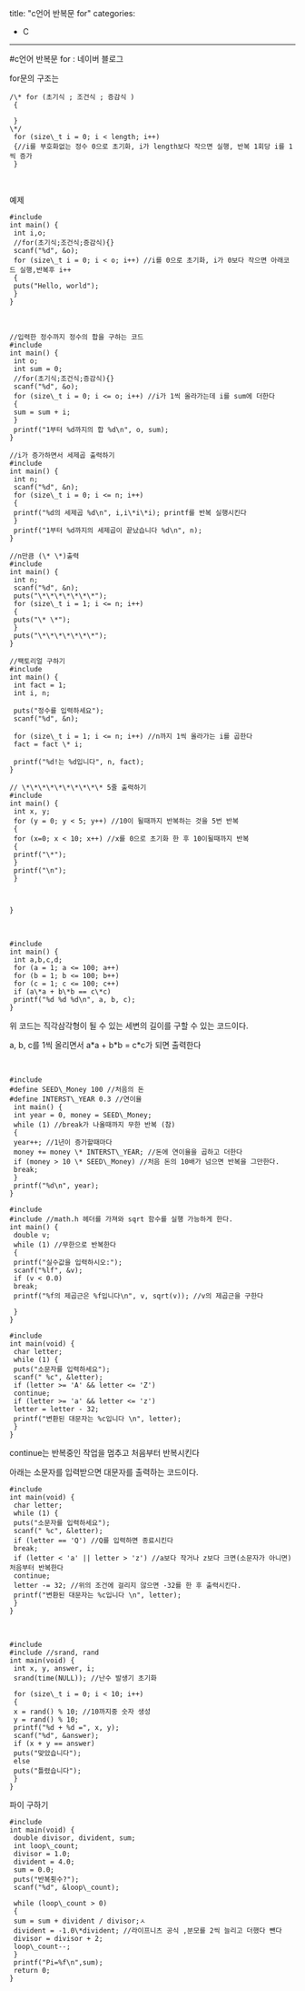 title: "c언어 반복문 for"
categories:
 - C
---
#c언어 반복문 for : 네이버 블로그







for문의 구조는




 




```
/\* for (초기식 ; 조건식 ; 증감식 )
 {

 }
\*/
 for (size\_t i = 0; i < length; i++) 
 {//i를 부호화없는 정수 0으로 초기화, i가 length보다 작으면 실행, 반복 1회당 i를 1씩 증가
 }
```





 


​

예제




 




```
#include
int main() {
 int i,o;
 //for(초기식;조건식;증감식){}
 scanf("%d", &o);
 for (size\_t i = 0; i < o; i++) //i를 0으로 초기화, i가 0보다 작으면 아래코드 실행,반복후 i++
 {
 puts("Hello, world");
 }
}
```





 


​




 




```
//입력한 정수까지 정수의 합을 구하는 코드
#include
int main() {
 int o;
 int sum = 0;
 //for(초기식;조건식;증감식){}
 scanf("%d", &o);
 for (size\_t i = 0; i <= o; i++) //i가 1씩 올라가는데 i를 sum에 더한다
 {
 sum = sum + i;
 }
 printf("1부터 %d까지의 합 %d\n", o, sum);
}
```





 




```
//i가 증가하면서 세제곱 출력하기
#include
int main() {
 int n;
 scanf("%d", &n);
 for (size\_t i = 0; i <= n; i++)
 {
 printf("%d의 세제곱 %d\n", i,i\*i\*i); printf를 반복 실행시킨다
 }
 printf("1부터 %d까지의 세제곱이 끝났습니다 %d\n", n);
}
```





 




```
//n만큼 (\* \*)출력
#include
int main() {
 int n;
 scanf("%d", &n);
 puts("\*\*\*\*\*\*\*");
 for (size\_t i = 1; i <= n; i++)
 {
 puts("\* \*");
 }
 puts("\*\*\*\*\*\*\*");
}
```





 




```
//팩토리얼 구하기
#include
int main() {
 int fact = 1;
 int i, n;
 
 puts("정수를 입력하세요");
 scanf("%d", &n);
 
 for (size\_t i = 1; i <= n; i++) //n까지 1씩 올라가는 i를 곱한다
 fact = fact \* i;
 
 printf("%d!는 %d입니다", n, fact);
}
```





 




```
// \*\*\*\*\*\*\*\*\*\* 5줄 출력하기
#include
int main() {
 int x, y;
 for (y = 0; y < 5; y++) //10이 될때까지 반복하는 것을 5번 반복
 {
 for (x=0; x < 10; x++) //x를 0으로 초기화 한 후 10이될때까지 반복
 {
 printf("\*");
 }
 printf("\n");
 }



}
```





 


​




 




```
#include
int main() {
 int a,b,c,d;
 for (a = 1; a <= 100; a++)
 for (b = 1; b <= 100; b++)
 for (c = 1; c <= 100; c++)
 if (a\*a + b\*b == c\*c)
 printf("%d %d %d\n", a, b, c);
}
```





 


위 코드는 직각삼각형이 될 수 있는 세변의 길이를 구할 수 있는 코드이다.

a, b, c를 1씩 올리면서 a\*a + b\*b = c\*c가 되면 출력한다

​




 




```
#include
#define SEED\_Money 100 //처음의 돈
#define INTERST\_YEAR 0.3 //연이율
 int main() {
 int year = 0, money = SEED\_Money;
 while (1) //break가 나올때까지 무한 반복 (참)
 {
 year++; //1년이 증가할때마다
 money += money \* INTERST\_YEAR; //돈에 연이율을 곱하고 더한다
 if (money > 10 \* SEED\_Money) //처음 돈의 10배가 넘으면 반복을 그만한다.
 break;
 }
 printf("%d\n", year);
}
```





 




```
#include
#include //math.h 헤더를 가져와 sqrt 함수를 실행 가능하게 한다.
int main() {
 double v;
 while (1) //무한으로 반복한다
 {
 printf("실수값을 입력하시오:");
 scanf("%lf", &v);
 if (v < 0.0) 
 break;
 printf("%f의 제곱근은 %f입니다\n", v, sqrt(v)); //v의 제곱근을 구한다

 }
}
```





 




```
#include
int main(void) {
 char letter;
 while (1) {
 puts("소문자를 입력하세요");
 scanf(" %c", &letter);
 if (letter >= 'A' && letter <= 'Z')
 continue;
 if (letter >= 'a' && letter <= 'z')
 letter = letter - 32;
 printf("변환된 대문자는 %c입니다 \n", letter);
 }
}
```





 


continue는 반복중인 작업을 멈추고 처음부터 반복시킨다

아래는 소문자를 입력받으면 대문자를 출력하는 코드이다.




 




```
#include
int main(void) {
 char letter;
 while (1) {
 puts("소문자를 입력하세요");
 scanf(" %c", &letter);
 if (letter == 'Q') //Q를 입력하면 종료시킨다
 break;
 if (letter < 'a' || letter > 'z') //a보다 작거나 z보다 크면(소문자가 아니면) 처음부터 반복한다
 continue;
 letter -= 32; //위의 조건에 걸리지 않으면 -32를 한 후 출력시킨다.
 printf("변환된 대문자는 %c입니다 \n", letter);
 }
}
```





 


​




 




```
#include
#include //srand, rand
int main(void) {
 int x, y, answer, i;
 srand(time(NULL)); //난수 발생기 초기화

 for (size\_t i = 0; i < 10; i++)
 {
 x = rand() % 10; //10까지중 숫자 생성
 y = rand() % 10; 
 printf("%d + %d =", x, y);
 scanf("%d", &answer);
 if (x + y == answer)
 puts("맞았습니다");
 else
 puts("틀렸습니다");
 }
}
```





 


파이 구하기




 




```
#include
int main(void) {
 double divisor, divident, sum;
 int loop\_count;
 divisor = 1.0;
 divident = 4.0;
 sum = 0.0;
 puts("반복횟수?");
 scanf("%d", &loop\_count);

 while (loop\_count > 0)
 {
 sum = sum + divident / divisor;ㅅ
 divident = -1.0\*divident; //라이프니츠 공식 ,분모를 2씩 늘리고 더했다 뺀다
 divisor = divisor + 2;
 loop\_count--;
 }
 printf("Pi=%f\n",sum);
 return 0;
}
```





 


​